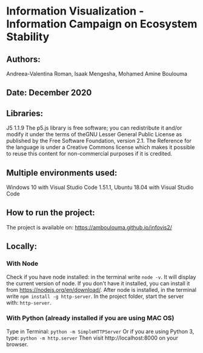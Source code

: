# Information Visualization - Information Campaign on Ecosystem Stability

## Authors:

Andreea-Valentina Roman,
Isaak Mengesha,
Mohamed Amine Boulouma

## Date: December 2020

## Libraries:

J5 1.1.9
The p5.js library is free software; you can redistribute it and/or modify it under the terms of theGNU Lesser General Public License as published by the Free Software Foundation, version 2.1.
The Reference for the language is under a Creative Commons license which makes it possible to reuse this content for non-commercial purposes if it is credited.

## Multiple environments used:

Windows 10 with Visual Studio Code 1.51.1, Ubuntu 18.04 with Visual Studio Code

## How to run the project:

The project is available on: https://amboulouma.github.io/infovis2/

## Locally:

### With Node

Check if you have node installed: in the terminal write `node -v`. It will display the current version of node.
If you don't have it installed, you can install it from https://nodejs.org/en/download/.
After node is installed, in the terminal write `npm install -g http-server`.
In the project folder, start the server with: `http-server`.

### With Python (already installed if you are using MAC OS)

Type in Terminal:
`python -m SimpleHTTPServer`
Or if you are using Python 3, type:
`python -m http.server`
Then visit http://localhost:8000 on your browser.
